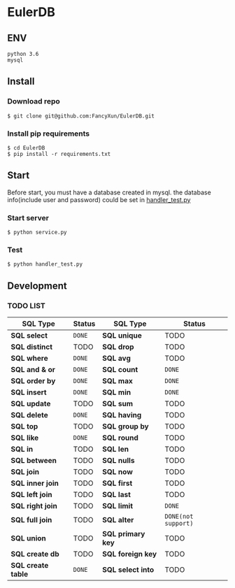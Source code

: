 # EulerDB

## ENV
```shell script
python 3.6
mysql
```

## Install

### Download repo
```shell script
$ git clone git@github.com:FancyXun/EulerDB.git
```
### Install pip requirements
```shell script
$ cd EulerDB
$ pip install -r requirements.txt
```
## Start

Before start, you must have a database created in mysql.
the database info(include user and password) could be set in [handler_test.py](https://github.com/FancyXun/EulerDB/blob/d0de441dc580af476be498e52c0aef5602198d0e/handler_test.py#L7)

### Start server
```shell script
$ python service.py
```

### Test
```shell script
$ python handler_test.py
```

## Development 

### TODO LIST

SQL Type                    | Status | SQL Type            | Status                                                                                                                                           
----------------------------- |--------|---------------------| --------------
**SQL select**                 | ```DONE``` | **SQL unique**      | TODO 
**SQL distinct**                 | TODO   | **SQL drop**        | TODO 
**SQL where**                 | ```DONE``` | **SQL avg**         | TODO 
**SQL and & or**                | ```DONE``` | **SQL count**       | ```DONE``` 
**SQL order by**               | ```DONE``` | **SQL max**         | ```DONE```
**SQL insert**               | ```DONE``` | **SQL min**         | ```DONE``` 
**SQL update**                 | TODO   | **SQL sum**         | TODO 
**SQL delete**                 | ```DONE```      | **SQL having**      | TODO 
**SQL top**                 | TODO   | **SQL group by**    | TODO 
**SQL like**                 | ```DONE``` | **SQL round**       | TODO 
**SQL in**                 | TODO   | **SQL len**         | TODO 
**SQL between**                 | TODO   | **SQL nulls**       | TODO 
**SQL join**                 | TODO   | **SQL now**         | TODO 
**SQL inner join**                 | TODO   | **SQL first**       | TODO 
**SQL left join**                 | TODO   | **SQL last**        | TODO 
**SQL right join**                 | TODO   | **SQL limit**       | ```DONE``` 
**SQL full join**                 | TODO   | **SQL alter**       | ```DONE(not support)``` 
**SQL union**                 | TODO   | **SQL primary key** | TODO 
**SQL create db**                 | TODO   | **SQL foreign key** | TODO 
**SQL create table**                 | ```DONE``` | **SQL select into** | TODO 
